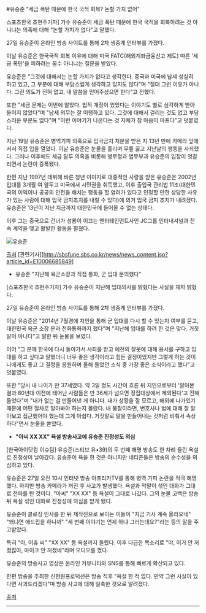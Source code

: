 #유승준 "세금 폭탄 때문에 한국 국적 회복? 논할 가치 없어"

스포츠한국 조현주기자] 가수 유승준이 세금 폭탄 때문에 한국 국적을 회복하려는 것 아니냐는 의혹에 대해 "논할 가치가 없다"고 말했다.

27일 유승준이 온라인 방송 사이트를 통해 2차 생중계 인터뷰를 가졌다.

이날 유승준은 한국국적 회복 이유에 대해 미국 FATC(해외계좌금융신고 제도) 따른 '세금 폭탄'을 피하려는 꼼수 아니냐는 질문을 받았다.

유승준은 "그것에 대해서는 논할 가치가 없다고 생각한다. 중국과 미국에 납세 성실히 하고 있고, 그 부분에 대해 부담스럽게 생각하고 있지도 않다"며 "절대 그런 이유가 아니다. 그런 의도가 전혀 없고, 내 말씀을 믿어주셨으면 한다"고 전했다.

또한 "세금 문제는 이번에 알았다. 법적 개정이 있었다는 이야기도 별로 심각하게 받아들이지 않았다"며 "납세 의무는 잘 이행하고 있다. 그것에 대해서 걸리는 것도 없고 부담스러운 부분도 없다"며 "이런 이야기가 나온다는 것 자체가 참 마음이 아프다"고 덧붙였다.

지난 19일 유승준은 병역기피 의혹으로 입국금지 처분을 받은 지 13년 만에 카메라 앞에 서서 직접 입을 열었다. 이날 유승준은 눈물을 흘리며 무릎 꿇고 지난날의 행동을 사죄했다. 그러나 이후에도 세금 탈루 의혹을 비롯해 병무청과 법무부과 유승준의 입장이 엇갈리면서 논란이 증폭됐다.

한편 지난 1997년 데뷔해 바른 청년 이미지로 대중적인 사랑을 받은 유승준은 2002년 입대를 3개월 여 앞두고 미국에서 시민권을 취득했고, 이후 출입국 관리법 11조(대한민국의 이익이나 공공의 안전을 해치는 행동을 할 염려가 있다고 인정할 만한 상당한 사유가 있는 사람에 대해 입국 금지조치를 내릴 수 있다)에 의거 입국 금지 조치가 내려졌다. 유승준은 13년이 지난 지금까지 대한민국에 들어올 수 없는 상태다.

이후 그는 중국으로 건너가 성룡이 이끄는 엔터테인먼트사인 JC그룹 인터내셔널과 전속 계약을 맺고 활발한 활동을 펼쳤다.

![유승준](http://www.viva100.com/mnt/images/file/2015y/05m/29d/20150527010004183_1.jpg)


[출처][viva 100]
[관련기사][http://sbsfune.sbs.co.kr/news/news_content.jsp?article_id=E10006685849]




- 유승준 "지난해 육군소장과 직접 통화, 군 입대 문의했다"

[스포츠한국 조현주기자] 가수 유승준이 지난해 입대의사를 밝혔다는 사실을 재차 밝혔다.

27일 유승준이 온라인 방송 사이트를 통해 2차 생중계 인터뷰를 가졌다.

이날 유승준은 "2014년 7월경에 지인을 통해 군 입대를 다시 할 수 있는지 여부를 묻고, 대한민국 육군 소장 분과 전화통화까지 했다"며 "지난해 입대를 하려 한 것은 맞다. 거짓말이 아니다"고 말한 뒤 눈물을 보였다.

이어 "그 분께 한국에 다시 돌아가서 사죄를 받고 예전의 잘못에 대해 용서를 구하고 입대를 하고 싶다고 말했더니 너무 좋은 생각이라고 힘든 결정이었지만 그렇게 하는 것이 나에게도 좋고 그 결정을 응원하며 올해 들었던 소식 중 가장 좋은 소식이라고 했다"고 덧붙였다.

또한 "당시 내 나이가 만 37세였다. 약 3일 정도 시간이 흐른 뒤 지인으로부터 '알아본 결과 80년대 이전에 태어난 사람들은 만 36세가 넘으면 징집대상에서 제외된다'고 전해들었다"며 "내가 없는 걸 만들어낸 게 아니다. 내가 상황을 잘 모르고, 해외에 나가있기 때문에 어떤 절차로 알아봐야 하는지 몰랐다. 내 불찰이라면, 변호사나 법에 대해 잘 알아보고 접근했어야 했는데 그게 아쉽다. 거짓말로 말을 만들어내는 것처럼 비춰서 속상하다"면서 눈물을 쏟았다.


- **"아씨 XX XX" 욕설 방송사고에 유승준 진정성도 의심**

[한국아이닷컴 이슈팀] 유승준(스티브 유•39)의 두 번째 해명 방송도 한 차례 들린 욕설로 진정성이 날아갔다. 유승준이 욕을 한 것은 아니지만 네티즌들은 방송의 순수성을 의심하고 있다.

유승준은 27일 오전 10시 인터넷 방송 아프리카TV를 통해 병역 기피 논란을 적극 해명했다. 하지만 방송 카메라가 꺼진 후 사고가 발생했다. 욕설과 막말이 섞인 대화가 그대로 전파를 탄 것이다. "아씨" "XX XX" 등 욕설이 그대로 나갔다. 그의 눈물 고백은 방송 뒤 욕설 섞인 대화로 진정성에 의심을 받게 됐다.

유승준이 클로징 인사를 한 뒤 제작진으로 보이는 이들이 "지금 기사 계속 올라오네" "왜냐면 애드립을 하니까" "세 번째 이야기는 언제 하냐 그러는데요?"라는 등의 말을 주고받았다.

특히 "아, 어휴 씨" "XX XX" 등 욕설까지 들렸다. 이후 다급한 목소리로 "야, 이거 안 꺼졌잖아, 마이크 안 꺼졌네"라며 오디오를 껐다.

유승준의 방송사고 영상은 온라인 커뮤니티와 SNS를 통해 빠르게 확산되고 있다.

한편 방송을 주최한 신현원프로덕션은 방송 직후 "욕설 한 적 없다. 만약 그런 사실이 있다면 사과드리겠다"며 방송 사고에 대해 일축한 것으로 알려졌다.

[출처][스포츠 한국]




----
[viva 100]: http://www.viva100.com/main/view.php?key=20150527010004183
[스포츠 한국]: http://sports.hankooki.com/lpage/entv/201505/sp20150527105400136730.htm

